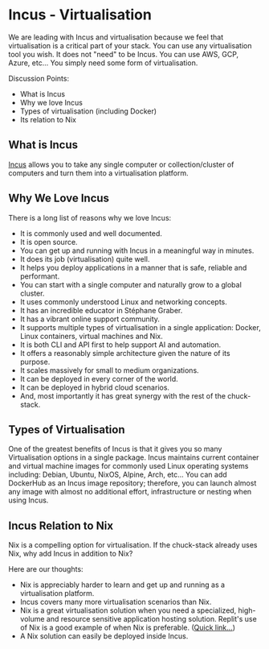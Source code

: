 # Incus - Virtualisation

We are leading with Incus and virtualisation because we feel that virtualisation is a critical part of your stack. You can use any virtualisation tool you wish. It does not "need" to be Incus. You can use AWS, GCP, Azure, etc... You simply need some form of virtualisation.

Discussion Points:
- What is Incus
- Why we love Incus
- Types of virtualisation (including Docker)
- Its relation to Nix

## What is Incus

[Incus](https://linuxcontainers.org/incus/docs/main/) allows you to take any single computer or collection/cluster of computers and turn them into a virtualisation platform.

## Why We Love Incus

There is a long list of reasons why we love Incus:

- It is commonly used and well documented.
- It is open source.
- You can get up and running with Incus in a meaningful way in minutes.
- It does its job (virtualisation) quite well.
- It helps you deploy applications in a manner that is safe, reliable and performant.
- You can start with a single computer and naturally grow to a global cluster.
- It uses commonly understood Linux and networking concepts.
- It has an incredible educator in Stéphane Graber.
- It has a vibrant online support community.
- It supports multiple types of virtualisation in a single application: Docker, Linux containers, virtual machines and Nix.
- It is both CLI and API first to help support AI and automation.
- It offers a reasonably simple architecture given the nature of its purpose.
- It scales massively for small to medium organizations.
- It can be deployed in every corner of the world.
- It can be deployed in hybrid cloud scenarios.
- And, most importantly it has great synergy with the rest of the chuck-stack.

## Types of Virtualisation

One of the greatest benefits of Incus is that it gives you so many Virtualisation options in a single package. Incus maintains current container and virtual machine images for commonly used Linux operating systems including: Debian, Ubuntu, NixOS, Alpine, Arch, etc... You can add DockerHub as an Incus image repository; therefore, you can launch almost any image with almost no additional effort, infrastructure or nesting when using Incus.

## Incus Relation to Nix

Nix is a compelling option for virtualisation. If the chuck-stack already uses Nix, why add Incus in addition to Nix? 

Here are our thoughts:

- Nix is appreciably harder to learn and get up and running as a virtualisation platform.
- Incus covers many more virtualisation scenarios than Nix.
- Nix is a great virtualisation solution when you need a specialized, high-volume and resource sensitive application hosting solution. Replit's use of Nix is a good example of when Nix is preferable. ([Quick link...](https://blog.replit.com/nix_web_app))
- A Nix solution can easily be deployed inside Incus.
